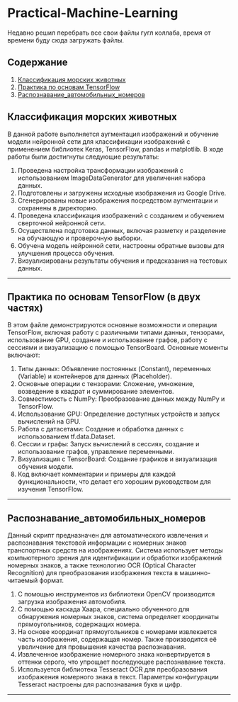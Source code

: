 # Practical-Machine-Learning

Недавно решил перебрать все свои файлы гугл коллаба, время от времени буду сюда загружать файлы.

## Содержание
1. [Классификация морских животных](#классификация-морских-животных)
2. [Практика по основам TensorFlow](#практика-по-основам-tensorFlow)
3. [Распознавание_автомобильных_номеров](#распознаваниез-автомобильных-номеров)

## Классификация морских животных
В данной работе выполняется аугментация изображений и обучение модели нейронной сети для классификации изображений с применением библиотек Keras, TensorFlow, pandas и matplotlib. В ходе работы были достигнуты следующие результаты:

1. Проведена настройка трансформации изображений с использованием ImageDataGenerator для увеличения набора данных.
2. Подготовлены и загружены исходные изображения из Google Drive.
3. Сгенерированы новые изображения посредством аугментации и сохранены в директорию.
4. Проведена классификация изображений с созданием и обучением сверточной нейронной сети.
5. Осуществлена подготовка данных, включая разметку и разделение на обучающую и проверочную выборки.
6. Обучена модель нейронной сети, настроены обратные вызовы для улучшения процесса обучения.
7. Визуализированы результаты обучения и предсказания на тестовых данных.

*****

## Практика по основам TensorFlow (в двух частях)
В этом файле демонстрируются основные возможности и операции TensorFlow, включая работу с различными типами данных, тензорами, использование GPU, создание и использование графов, работу с сессиями и визуализацию с помощью TensorBoard. Основные моменты включают:

1. Типы данных: Объявление постоянных (Constant), переменных (Variable) и контейнеров для данных (Placeholder).
2. Основные операции с тензорами: Сложение, умножение, возведение в квадрат и суммирование элементов.
3. Совместимость с NumPy: Преобразование данных между NumPy и TensorFlow.
4. Использование GPU: Определение доступных устройств и запуск вычислений на GPU.
5. Работа с датасетами: Создание и обработка данных с использованием tf.data.Dataset.
6. Сессии и графы: Запуск вычислений в сессиях, создание и использование графов, управление переменными.
7. Визуализация с TensorBoard: Создание графиков и визуализация обучения модели.
8. Код включает комментарии и примеры для каждой функциональности, что делает его хорошим руководством для изучения TensorFlow.

*****

## Распознавание_автомобильных_номеров
Данный скрипт предназначен для автоматического извлечения и распознавания текстовой информации с номерных знаков транспортных средств на изображениях. Система использует методы компьютерного зрения для идентификации и обработки изображений номерных знаков, а также технологию OCR (Optical Character Recognition) для преобразования изображения текста в машинно-читаемый формат.
1. С помощью инструментов из библиотеки OpenCV производится загрузка изображения автомобиля.
2. С помощью каскада Хаара, специально обученного для обнаружения номерных знаков, система определяет координаты прямоугольников, содержащих номера.
3. На основе координат прямоугольников с номерами извлекается часть изображения, содержащая номер. Также производится её увеличение для провышения качества распознавания.
4. Извлеченное изображение номерного знака конвертируется в оттенки серого, что упрощает последующее распознавание текста.
5. Используется библиотека Tesseract OCR для преобразования изображения номерного знака в текст. Параметры конфигурации Tesseract настроены для распознавания букв и цифр.

*****
